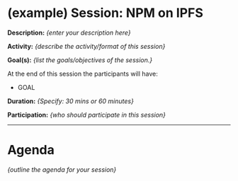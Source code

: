 # (example) Session: NPM on IPFS

**Description:** _{enter your description here}_

**Activity:** _{describe the activity/format of this session}_

**Goal(s):**
_{list the goals/objectives of the session.}_

At the end of this session the participants will have:
- GOAL

**Duration:** _{Specify: 30 mins or 60 minutes}_

**Participation:** _{who should participate in this session}_

---
# Agenda
_{outline the agenda for your session}_

